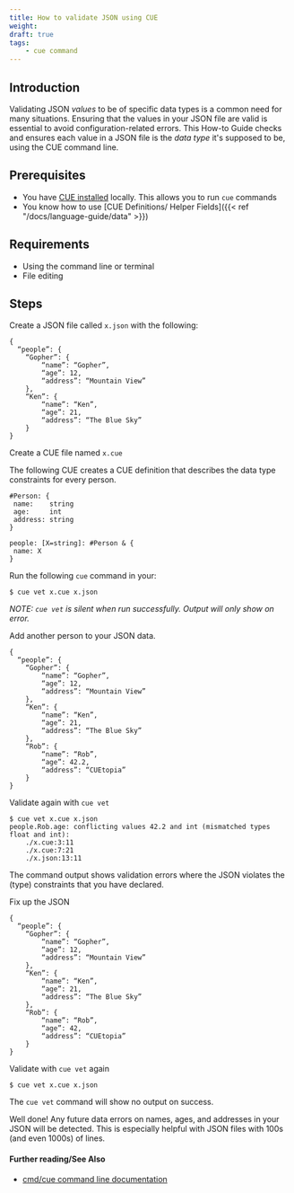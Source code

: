 ```yaml
---
title: How to validate JSON using CUE
weight:
draft: true
tags:
    - cue command
---
```


## Introduction

Validating JSON _values_ to be of specific data types is a common need for many
situations. Ensuring that the values in your JSON file are valid is essential to
avoid configuration-related errors. This How-to Guide checks and ensures each
value in a JSON file is the _data type_ it's supposed to be, using the CUE command line.

## Prerequisites

- You have [CUE installed](https://cuelang.org/docs/install/) locally. This
allows you to run `cue` commands
- You know how to use [CUE Definitions/ Helper Fields]({{< ref "/docs/language-guide/data" >}})

## Requirements

- Using the command line or terminal
- File editing

## Steps

Create a JSON file called `x.json` with the following:

``` {title="x.json"}
{
  “people”: {
    “Gopher”: {
        “name”: “Gopher”,
        “age”: 12,
        “address”: “Mountain View”
    },
    “Ken”: { 
        “name”: “Ken”,
        “age”: 21,
        “address”: “The Blue Sky”
    }
}
```

Create a CUE file named `x.cue`

The following CUE creates a CUE definition that describes the data type
constraints for every person.

``` {title="x.cue"}
#Person: {
 name:    string
 age:     int
 address: string
}

people: [X=string]: #Person & {
 name: X
}
```

Run the following `cue` command in your:

```
$ cue vet x.cue x.json
```

_NOTE: `cue vet` is silent when run successfully. Output will only show on error._

Add another person to your JSON data.

``` {title="x.json"}
{
  “people”: {
    “Gopher”: {
        “name”: “Gopher”,
        “age”: 12,
        “address”: “Mountain View”
    },
    “Ken”: { 
        “name”: “Ken”,
        “age”: 21,
        “address”: “The Blue Sky”
    },
    “Rob”: {
        “name”: “Rob”,
        “age”: 42.2,
        “address”: “CUEtopia”
    }
} 
```

Validate again with `cue vet`

```console
$ cue vet x.cue x.json
people.Rob.age: conflicting values 42.2 and int (mismatched types float and int):
    ./x.cue:3:11
    ./x.cue:7:21
    ./x.json:13:11
```

The command output shows validation errors where the JSON violates
the (type) constraints that you have declared.

Fix up the JSON

``` {title="x.json"}
{
  “people”: {
    “Gopher”: {
        “name”: “Gopher”,
        “age”: 12,
        “address”: “Mountain View”
    },
    “Ken”: { 
        “name”: “Ken”,
        “age”: 21,
        “address”: “The Blue Sky”
    },
    “Rob”: {
        “name”: “Rob”,
        “age”: 42,
        “address”: “CUEtopia”
    }
} 
```

Validate with `cue vet` again

```
$ cue vet x.cue x.json
```

The `cue vet` command will show no output on success.

Well done! Any future data errors on names, ages, and addresses in your JSON
will be detected. This is especially helpful with JSON files
with 100s (and even 1000s) of lines.

#### Further reading/See Also

- [cmd/cue command line documentation](https://cue.googlesource.com/cue/+/refs/tags/v0.2.0/doc/cmd/cue.md)
